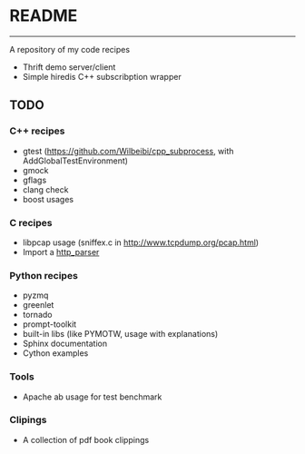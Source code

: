 # README
------
A repository of my code recipes

+ Thrift demo server/client
+ Simple hiredis C++ subscribption wrapper

## TODO

### C++ recipes
+ gtest (https://github.com/Wilbeibi/cpp_subprocess, with AddGlobalTestEnvironment)
+ gmock
+ gflags
+ clang check  
+ boost usages

### C recipes
+ libpcap usage (sniffex.c in http://www.tcpdump.org/pcap.html)
+ Import a [http_parser](https://github.com/facebook/proxygen/tree/master/proxygen/external/http_parser)

### Python recipes
+ pyzmq
+ greenlet
+ tornado
+ prompt-toolkit
+ built-in libs (like PYMOTW, usage with explanations)
+ Sphinx documentation  
+ Cython examples

### Tools
+ Apache ab usage for test benchmark

### Clipings
+ A collection of pdf book clippings
